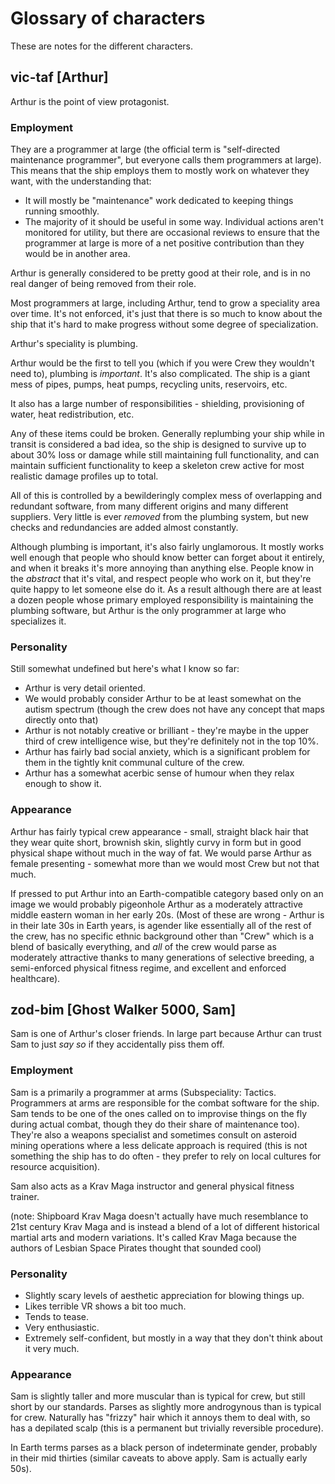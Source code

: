 # Glossary of characters

These are notes for the different characters.

## vic-taf \[Arthur\]

Arthur is the point of view protagonist.

### Employment

They are a programmer at large (the official term is "self-directed maintenance
programmer", but everyone calls them programmers at large). This means that the
ship employs them to mostly work on whatever they want, with the understanding that:

* It will mostly be "maintenance" work dedicated to keeping things running smoothly.
* The majority of it should be useful in some way. Individual actions aren't monitored
  for utility, but there are occasional reviews to ensure that the programmer at large
  is more of a net positive contribution than they would be in another area.
  
Arthur is generally considered to be pretty good at their role, and is in no real
danger of being removed from their role.
  
Most programmers at large, including Arthur, tend to grow a speciality area over time.
It's not enforced, it's just that there is so much to know about the ship that it's
hard to make progress without some degree of specialization.

Arthur's speciality is plumbing.

Arthur would be the first to tell you (which if you were Crew they wouldn't need
to), plumbing is *important*. It's also complicated. The ship is a giant mess of
pipes, pumps, heat pumps, recycling units, reservoirs, etc. 

It also has a large number of responsibilities - shielding, provisioning of water,
heat redistribution, etc.

Any of these items could be broken. Generally replumbing your ship while in transit
is considered a bad idea, so the ship is designed to survive up to about 30% loss
or damage while still maintaining full functionality, and can maintain sufficient
functionality to keep a skeleton crew active for most realistic damage profiles up
to total.

All of this is controlled by a bewilderingly complex mess of overlapping and redundant
software, from many different origins and many different suppliers. Very little is
ever *removed* from the plumbing system, but new checks and redundancies are added
almost constantly. 

Although plumbing is important, it's also fairly unglamorous. It mostly works  well
enough that people who should know better can forget about it entirely, and when it
breaks it's more annoying than anything else. People know in the *abstract* that it's
vital, and respect people who work on it, but they're quite happy to let someone else
do it. As a result although there are at least a dozen people whose primary employed
responsibility is maintaining the plumbing software, but Arthur is the only programmer
at large who specializes it.

### Personality

Still somewhat undefined but here's what I know so far:

* Arthur is very detail oriented.
* We would probably consider Arthur to be at least somewhat on the autism spectrum
  (though the crew does not have any concept that maps directly onto that)
* Arthur is not notably creative or brilliant - they're maybe in the upper third
  of crew intelligence wise, but they're definitely not in the top 10%.
* Arthur has fairly bad social anxiety, which is a significant problem for them in the
  tightly knit communal culture of the crew.
* Arthur has a somewhat acerbic sense of humour when they relax enough to show it.

### Appearance

Arthur has fairly typical crew appearance - small, straight black hair that they wear
quite short, brownish skin,  slightly curvy in form but in good physical shape without
much in the way of fat. We would  parse Arthur as female presenting - somewhat more
than we would most Crew but not that much.

If pressed to put Arthur into an Earth-compatible category based only on an image we would
probably pigeonhole Arthur as a moderately attractive middle eastern woman in her early
20s. (Most of these are wrong - Arthur is in their late 30s in Earth years, is agender
like essentially all of the rest of the crew, has no specific ethnic background other than
"Crew" which is a blend of basically everything, and *all* of the crew would parse as
moderately attractive thanks to many generations of selective breeding, a semi-enforced
physical fitness regime, and excellent and enforced healthcare).

## zod-bim \[Ghost Walker 5000, Sam\]

Sam is one of Arthur's closer friends. In large part because Arthur can trust Sam to just
*say so* if they accidentally piss them off.

### Employment

Sam is a primarily a programmer at arms (Subspeciality: Tactics. Programmers at arms are
responsible for the combat software for the ship. Sam tends to be one of the ones called
on to improvise things on the fly during actual combat, though they do their share of
maintenance too). They're also a weapons specialist and sometimes consult on asteroid 
mining operations where a less delicate approach is required (this is not something the
ship has to do often - they prefer to rely on local cultures for resource acquisition).

Sam also acts as a Krav Maga instructor and general physical fitness trainer.

(note: Shipboard Krav Maga doesn't actually have much resemblance to 21st century
Krav Maga and is instead a blend of a lot of different historical martial arts and modern
variations. It's called Krav Maga because the authors of Lesbian Space Pirates thought
that sounded cool) 

### Personality

* Slightly scary levels of aesthetic appreciation for blowing things up.
* Likes terrible VR shows a bit too much.
* Tends to tease.
* Very enthusiastic.
* Extremely self-confident, but mostly in a way that they don't think about it very much.

### Appearance

Sam is slightly taller and more muscular than is typical for crew, but still short by
our standards. Parses as slightly more androgynous than is typical for crew. Naturally has
"frizzy" hair which it annoys them to deal with, so has a depilated scalp (this is a
permanent but trivially reversible procedure).

In Earth terms parses as a black person of indeterminate gender, probably in their mid
thirties (similar caveats to above apply. Sam is actually early 50s).

